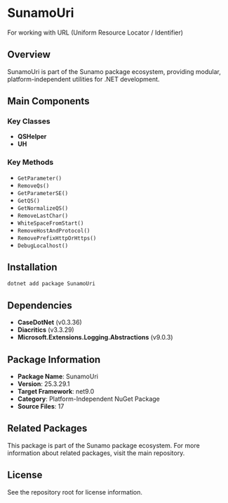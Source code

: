 # SunamoUri

For working with URL (Uniform Resource Locator / Identifier)

## Overview

SunamoUri is part of the Sunamo package ecosystem, providing modular, platform-independent utilities for .NET development.

## Main Components

### Key Classes

- **QSHelper**
- **UH**

### Key Methods

- `GetParameter()`
- `RemoveQs()`
- `GetParameterSE()`
- `GetQS()`
- `GetNormalizeQS()`
- `RemoveLastChar()`
- `WhiteSpaceFromStart()`
- `RemoveHostAndProtocol()`
- `RemovePrefixHttpOrHttps()`
- `DebugLocalhost()`

## Installation

```bash
dotnet add package SunamoUri
```

## Dependencies

- **CaseDotNet** (v0.3.36)
- **Diacritics** (v3.3.29)
- **Microsoft.Extensions.Logging.Abstractions** (v9.0.3)

## Package Information

- **Package Name**: SunamoUri
- **Version**: 25.3.29.1
- **Target Framework**: net9.0
- **Category**: Platform-Independent NuGet Package
- **Source Files**: 17

## Related Packages

This package is part of the Sunamo package ecosystem. For more information about related packages, visit the main repository.

## License

See the repository root for license information.
